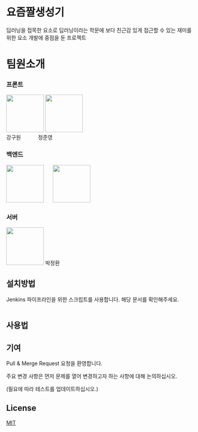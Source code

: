 # 요즘짤생성기

딥러닝을 접목한 요소로 딥러닝이라는 학문에 보다 친근감 있게 접근할 수 있는 재미를 위한 요소 개발에 중점을 둔 프로젝트 

# 팀원소개
### 프론트
<img src="/uploads/95c86ac00bb9068fbaddfde923ea99f8/goo.jpg" width="100px" height="100px">
<img src="/uploads/ba2a3448a0c37d1793d6c6ee48c57055/4.jpg" width="100px" height="100px"> 
<br>강구원 &emsp;&emsp;&emsp;정준영 

### 백엔드
<img src="/uploads/7640898ee20c5daec513d93820395bf8/2.jpg" width="100px" height="100px"> &nbsp;&nbsp;&nbsp;&nbsp;
<img src="/uploads/102c25d71feaf1951631d7100c99c180/3.jpg" width="100px" height="100px"> 

### 서버
<img src="/uploads/caba213988a96f88a9509cf2d29a3b9a/5.png" width="100px" height="100px"> 박정환

## 설치방법

Jenkins 파이프라인을 위한 스크립트를 사용합니다. 해당 문서를 확인해주세요.

```bash
```

## 사용법



## 기여
Pull & Merge Request 요청을 환영합니다. 

주요 변경 사항은 먼저 문제를 열어 변경하고자 하는 사항에 대해 논의하십시오.

(필요에 따라 테스트를 업데이트하십시오.)

## License
[MIT](https://choosealicense.com/licenses/mit/)